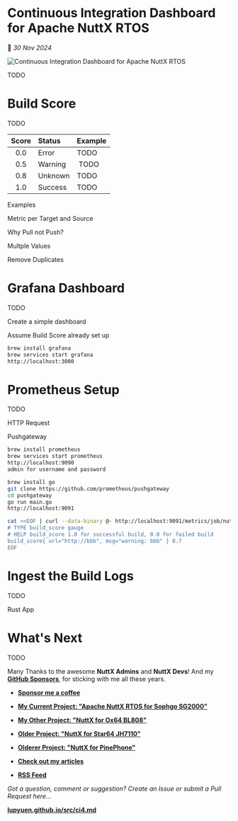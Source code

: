 # Continuous Integration Dashboard for Apache NuttX RTOS

📝 _30 Nov 2024_

![Continuous Integration Dashboard for Apache NuttX RTOS](https://lupyuen.github.io/images/ci4-title.jpg)

TODO

# Build Score

TODO

| Score | Status | Example |
|:-----:|:-------|:--------|
| 0.0 | Error | TODO
| 0.5 | Warning | TODO
| 0.8 | Unknown | TODO
| 1.0 | Success | TODO

Examples

Metric per Target and Source

Why Pull not Push?

Multple Values

Remove Duplicates

# Grafana Dashboard

TODO

Create a simple dashboard

Assume Build Score already set up

```bash
brew install grafana
brew services start grafana
http://localhost:3000
```

# Prometheus Setup

TODO

HTTP Request

Pushgateway

```bash
brew install prometheus
brew services start prometheus
http://localhost:9090
admin for username and password

brew install go
git clone https://github.com/prometheus/pushgateway
cd pushgateway
go run main.go
http://localhost:9091

cat <<EOF | curl --data-binary @- http://localhost:9091/metrics/job/nuttxpr/instance/milkv_duos:nsh
# TYPE build_score gauge
# HELP build_score 1.0 for successful build, 0.0 for failed build
build_score{ url="http://bbb", msg="warning: bbb" } 0.7
EOF
```

# Ingest the Build Logs

TODO

Rust App

# What's Next

TODO

Many Thanks to the awesome __NuttX Admins__ and __NuttX Devs__! And my [__GitHub Sponsors__](https://github.com/sponsors/lupyuen), for sticking with me all these years.

-   [__Sponsor me a coffee__](https://github.com/sponsors/lupyuen)

-   [__My Current Project: "Apache NuttX RTOS for Sophgo SG2000"__](https://github.com/lupyuen/nuttx-sg2000)

-   [__My Other Project: "NuttX for Ox64 BL808"__](https://github.com/lupyuen/nuttx-ox64)

-   [__Older Project: "NuttX for Star64 JH7110"__](https://github.com/lupyuen/nuttx-star64)

-   [__Olderer Project: "NuttX for PinePhone"__](https://github.com/lupyuen/pinephone-nuttx)

-   [__Check out my articles__](https://lupyuen.github.io)

-   [__RSS Feed__](https://lupyuen.github.io/rss.xml)

_Got a question, comment or suggestion? Create an Issue or submit a Pull Request here..._

[__lupyuen.github.io/src/ci4.md__](https://github.com/lupyuen/lupyuen.github.io/blob/master/src/ci4.md)
